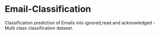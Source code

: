 # Email-Classification
Classification prediction of Emails into ignored,read and acknowledged - Multi class classification dataset.

